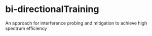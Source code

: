 # bi-directionalTraining
An approach for interference probing and mitigation to achieve high spectrum efficiency
